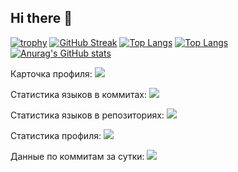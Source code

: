 ## Hi there 👋

[![trophy](https://github-profile-trophy.vercel.app/?username=Zombach)](https://github.com/ryo-ma/github-profile-trophy)
[![GitHub Streak](https://github-readme-streak-stats.herokuapp.com/?user=Zombach)](https://git.io/streak-stats)
[![Top Langs](https://github-readme-stats.vercel.app/api/top-langs/?username=Zombach&layout=compact)](https://github.com/anuraghazra/github-readme-stats)
[![Top Langs](https://github-readme-stats.vercel.app/api/top-langs/?username=Zombach)](https://github.com/anuraghazra/github-readme-stats)
[![Anurag's GitHub stats](https://github-readme-stats.vercel.app/api?username=Zombach)](https://github.com/anuraghazra/github-readme-stats)

Карточка профиля: 
![](https://github-profile-summary-cards.vercel.app/api/cards/profile-details?username=Zombach&theme=solarized_dark)

Статистика языков в коммитах:
![](https://github-profile-summary-cards.vercel.app/api/cards/most-commit-language?username=Zombach&theme=solarized_dark)

Статистика языков в репозиториях:
![](https://github-profile-summary-cards.vercel.app/api/cards/repos-per-language?username=Zombach&theme=solarized_dark)

Статистика профиля:
![](https://github-profile-summary-cards.vercel.app/api/cards/stats?username=Zombach&theme=solarized_dark)

Данные по коммитам за сутки:
![](https://github-profile-summary-cards.vercel.app/api/cards/productive-time?username=Zombach&theme=solarized_dark)
<!--
**Zombach/Zombach** is a ✨ _special_ ✨ repository because its `README.md` (this file) appears on your GitHub profile.

Описание
https://habr.com/ru/articles/649363/

Here are some ideas to get you started:

- 🔭 I’m currently working on ...
- 🌱 I’m currently learning ...
- 👯 I’m looking to collaborate on ...
- 🤔 I’m looking for help with ...
- 💬 Ask me about ...
- 📫 How to reach me: ...
- 😄 Pronouns: ...
- ⚡ Fun fact: ...
-->
